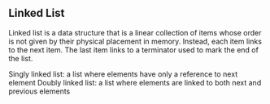 ## Linked List

Linked list is a data structure that is a linear collection of items whose order
is not given by their physical placement in memory. Instead, each item links to
the next item. The last item links to a terminator used to mark the end of the
list.

Singly linked list: a list where elements have only a reference to next element
Doubly linked list: a list where elements are linked to both next and previous
elements
